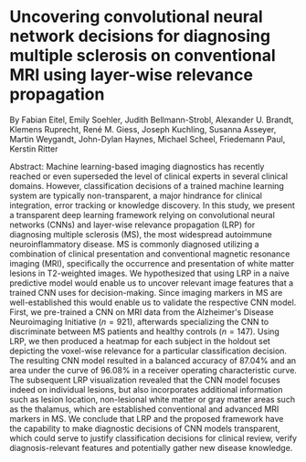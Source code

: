 # Uncovering convolutional neural network decisions for diagnosing multiple sclerosis on conventional MRI using layer-wise relevance propagation

By Fabian Eitel, Emily Soehler, Judith Bellmann-Strobl, Alexander U. Brandt, Klemens Ruprecht, René M. Giess, Joseph Kuchling, Susanna Asseyer, Martin Weygandt, John-Dylan Haynes, Michael Scheel, Friedemann Paul, Kerstin Ritter

Abstract: Machine learning-based imaging diagnostics has recently reached or even superseded the level of clinical experts in several clinical domains. However, classification decisions of a trained machine learning system are typically non-transparent, a major hindrance for clinical integration, error tracking or knowledge discovery.
In this study, we present a transparent deep learning framework relying on convolutional neural networks (CNNs) and layer-wise relevance propagation (LRP) for diagnosing multiple sclerosis (MS), the most widespread autoimmune neuroinflammatory disease. MS is commonly diagnosed utilizing a combination of clinical presentation and conventional magnetic resonance imaging (MRI), specifically the occurrence
and presentation of white matter lesions in T2-weighted images. 
We hypothesized that using LRP in a naive predictive model would enable us to uncover relevant image features that a trained CNN uses for decision-making. Since imaging markers in MS are well-established this would enable us to validate the respective CNN model.  
First, we pre-trained a CNN on MRI data from the Alzheimer's Disease Neuroimaging Initiative ($n = 921$), afterwards specializing the CNN to discriminate between MS patients and healthy controls ($n=147$). 
Using LRP, we then produced a heatmap for each subject in the holdout set depicting the voxel-wise relevance for a particular classification decision. The resulting CNN model resulted in a balanced accuracy of 87.04\% and an area under the curve of 96.08\% in a receiver operating characteristic curve. The subsequent LRP visualization revealed that the CNN model focuses indeed on individual lesions, but also incorporates additional information such as lesion location, non-lesional white matter or gray matter areas such as the thalamus, which are established conventional and advanced MRI markers in MS.
We conclude that LRP and the proposed framework have the capability to make diagnostic decisions of CNN models transparent, which could serve to justify classification decisions for clinical review, verify diagnosis-relevant features and potentially gather new disease knowledge.
